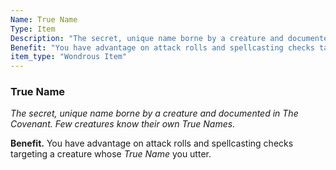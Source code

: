 ```yaml
---
Name: True Name
Type: Item
Description: "The secret, unique name borne by a creature and documented in The Covenant. Few creatures know their own True Names."
Benefit: "You have advantage on attack rolls and spellcasting checks targeting a creature whose *True Name* you utter."
item_type: "Wondrous Item"
---
```


### True Name

_The secret, unique name borne by a creature and documented in The Covenant. Few creatures know their own True Names._

**Benefit.** You have advantage on attack rolls and spellcasting checks targeting a creature whose *True Name* you utter.

